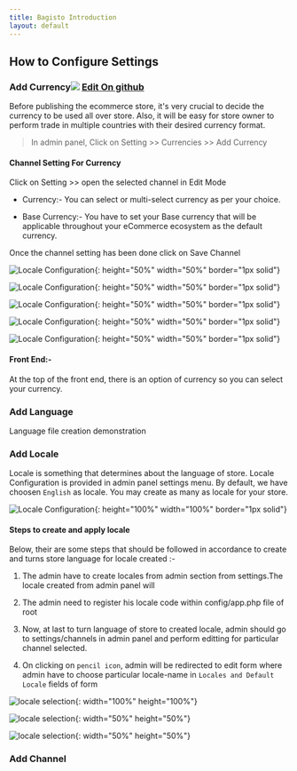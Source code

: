 ```yaml
---
title: Bagisto Introduction
layout: default
---
```


## How to Configure Settings

### Add Currency<a id="add-currency"></a><span class="edit-github"><img src="/assets/images/icons/Icon-Pencil-Large.svg"/> <a href="https://github.com/bagisto/bagisto-docs">Edit On github</a></span>

Before publishing the ecommerce store, it's very crucial to decide the currency to be used all over store. Also, it will be easy for store owner to perform trade in multiple countries with their desired currency format.

 > In admin panel, Click on Setting >> Currencies >> Add Currency

#### Channel Setting For Currency

Click on Setting >> open the selected channel in Edit Mode

* Currency:- You can select or multi-select currency as per your choice.

* Base Currency:- You have to set your Base currency that will be applicable throughout your eCommerce ecosystem as the default currency.

Once the channel setting has been done click on Save Channel

![Locale Configuration](assets/images/Bagisto_Docs_Images/configure-setting/currency/Add-currency.png){: height="50%" width="50%" border="1px solid"}

![Locale Configuration](assets/images/Bagisto_Docs_Images/configure-setting/currency/channel-currency.png){: height="50%" width="50%" border="1px solid"}

![Locale Configuration](assets/images/Bagisto_Docs_Images/configure-setting/currency/currency-12.png){: height="50%" width="50%" border="1px solid"}

![Locale Configuration](assets/images/Bagisto_Docs_Images/configure-setting/currency/currency-frontend.png){: height="50%" width="50%" border="1px solid"}

![Locale Configuration](assets/images/Bagisto_Docs_Images/configure-setting/currency/currency-setting.png){: height="50%" width="50%" border="1px solid"}



#### Front End:-

At the top of the front end, there is an option of currency so you can select your currency.




### Add Language<a id="add-language"></a>

Language file creation demonstration


### Add Locale<a id="add-locale"></a>

Locale is something that determines about the language of store.
Locale Configuration is provided in admin panel settings menu. By default, we have choosen `English` as locale. You may create as many as locale for your store.

![Locale Configuration](assets/images/Bagisto_Docs_Images/configure-setting/locale-configure.png){: height="100%" width="100%" border="1px solid"}

#### Steps to create and apply locale

Below, their are some steps that should be followed in accordance to create and turns store language for locale created :-

1. The admin have to create locales from admin section from settings.The locale created from admin panel will

2. The admin need to register his locale code within config/app.php file of root

3. Now, at last to turn language of store to created locale, admin should go to settings/channels in admin panel and perform editting for particular channel selected.

4. On clicking on `pencil icon`, admin will be redirected to edit form where admin have to choose particular locale-name in `Locales and Default Locale` fields of form

![locale selection](assets/images/Bagisto_Docs_Images/configure-setting/locale-selection.png){: width="100%" height="100%"}


![locale selection](assets/images/Bagisto_Docs_Images/configure-setting/locale-lang.png){: width="50%" height="50%"}

![locale selection](assets/images/Bagisto_Docs_Images/configure-setting/set-locale-config.png){: width="50%" height="50%"}


### Add Channel<a id="add-channel"></a>

